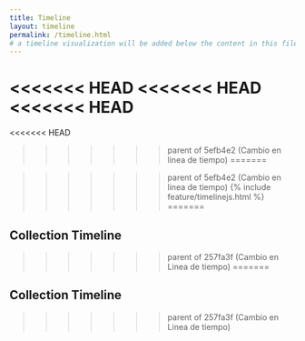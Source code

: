 ```yaml
---
title: Timeline
layout: timeline
permalink: /timeline.html
# a timeline visualization will be added below the content in this file
---
```

<<<<<<< HEAD
<<<<<<< HEAD
<<<<<<< HEAD
=======

<<<<<<< HEAD
>>>>>>> parent of 5efb4e2 (Cambio en linea de tiempo)
=======

>>>>>>> parent of 5efb4e2 (Cambio en linea de tiempo)
{% include feature/timelinejs.html %}
=======

## Collection Timeline
>>>>>>> parent of 257fa3f (Cambio en Linea de tiempo)
=======
## Collection Timeline
>>>>>>> parent of 257fa3f (Cambio en Linea de tiempo)
